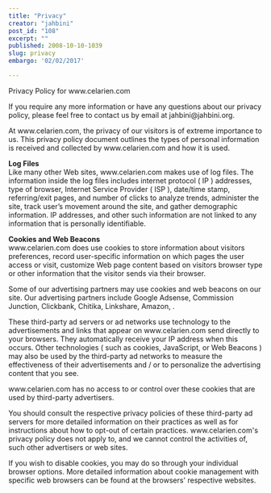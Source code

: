 ```yaml
---
title: "Privacy"
creator: "jahbini"
post_id: "108"
excerpt: ""
published: 2008-10-10-1039
slug: privacy
embargo: '02/02/2017'

---
```

<p> Privacy Policy for www.celarien.com </p> 
<p> If you require any more information or have any questions about our privacy policy, please feel free to contact us by email at jahbini@jahbini.org. </p> 
<p> At www.celarien.com, the privacy of our visitors is of extreme importance to us. This privacy policy document outlines the types of personal information is received and collected by www.celarien.com and how it is used. </p> 
<p> <b>Log Files</b><br> Like many other Web sites, www.celarien.com makes use of log files. The information inside the log files includes internet protocol ( IP ) addresses, type of browser, Internet Service Provider ( ISP ), date/time stamp, referring/exit pages, and number of clicks to analyze trends, administer the site, track user’s movement around the site, and gather demographic information. IP addresses, and other such information are not linked to any information that is personally identifiable. </p> 
<p> <b>Cookies and Web Beacons</b><br> www.celarien.com does use cookies to store information about visitors preferences, record user-specific information on which pages the user access or visit, customize Web page content based on visitors browser type or other information that the visitor sends via their browser. </p> 
<p> Some of our advertising partners may use cookies and web beacons on our site. Our advertising partners include Google Adsense, Commission Junction, Clickbank, Chitika, Linkshare, Amazon, . </p> 
<p> These third-party ad servers or ad networks use technology to the advertisements and links that appear on www.celarien.com send directly to your browsers. They automatically receive your IP address when this occurs. Other technologies ( such as cookies, JavaScript, or Web Beacons ) may also be used by the third-party ad networks to measure the effectiveness of their advertisements and / or to personalize the advertising content that you see. </p> 
<p> www.celarien.com has no access to or control over these cookies that are used by third-party advertisers. </p>
<p> You should consult the respective privacy policies of these third-party ad servers for more detailed information on their practices as well as for instructions about how to opt-out of certain practices. www.celarien.com's privacy policy does not apply to, and we cannot control the activities of, such other advertisers or web sites. </p> 
<p> If you wish to disable cookies, you may do so through your individual browser options. More detailed information about cookie management with specific web browsers can be found at the browsers' respective websites. </p>